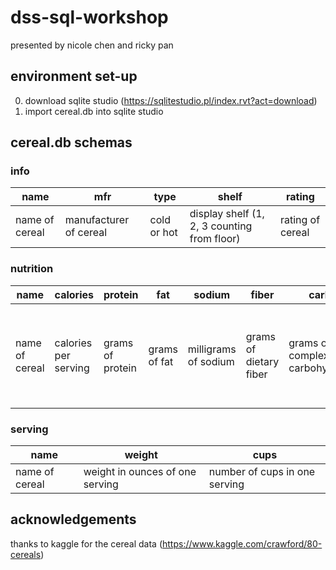 # dss-sql-workshop

presented by nicole chen and ricky pan

## environment set-up
0. download sqlite studio (https://sqlitestudio.pl/index.rvt?act=download)
1. import cereal.db into sqlite studio

## cereal.db schemas
### info
name | mfr | type | shelf | rating
--- | --- | --- | --- | ---
name of cereal | manufacturer of cereal | cold or hot | display shelf (1, 2, 3 counting from floor) | rating of cereal

### nutrition
name | calories | protein | fat | sodium | fiber | carbo | sugars | potass | vitamins
--- | --- | --- | --- | --- | --- | --- | --- | --- | ---
name of cereal | calories per serving | grams of protein | grams of fat | milligrams of sodium | grams of dietary fiber | grams of complex carbohydrates | grams of sugars | milligrams of potassium | vitamins and minerals - 0, 25, or 100, indicating the typical percentage of FDA recommended

### serving
name | weight | cups
--- | --- | ---
name of cereal | weight in ounces of one serving | number of cups in one serving

## acknowledgements
thanks to kaggle for the cereal data (https://www.kaggle.com/crawford/80-cereals)
